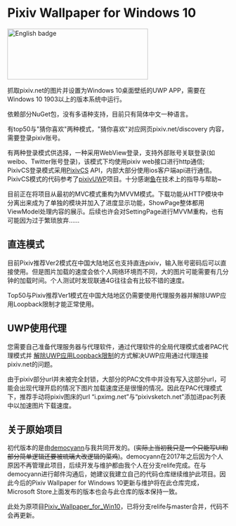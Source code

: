 # Pixiv Wallpaper for Windows 10
[<img src='https://upload.wikimedia.org/wikipedia/commons/thumb/f/f7/Get_it_from_Microsoft_Badge.svg/320px-Get_it_from_Microsoft_Badge.svg.png' alt='English badge' width=320 height=116/>](https://www.microsoft.com/zh-cn/p/pixiv-wallpaper-for-windows-10/9n71rkg8kcvc?activetab=pivot:overviewtab)

抓取pixiv.net的图片并设置为Windows 10桌面壁纸的UWP APP，需要在Windows 10 1903以上的版本系统中运行。

依赖部分NuGet包，没有多语种支持，目前只有简体中文一种语言。

有top50与"猜你喜欢"两种模式，"猜你喜欢"对应网页pixiv.net/discovery 内容，需要登录pixiv账号。

有两种登录模式供选择，一种采用WebView登录，支持外部账号关联登录(如weibo、Twitter账号登录)，该模式下均使用pixiv web接口进行http通信;  
PixivCS登录模式采用[PixivCS](https://github.com/tobiichiamane/pixivcs/blob/master/PixivAppAPI.cs/ "PixivCS") API，内部大部分使用ios客户端api进行通信。PixivCS模式的代码参考了[pixivUWP](https://github.com/tobiichiamane/pixivfs-uwp/ "pixiv-uwp")项目。十分感谢[鱼](https://github.com/tobiichiamane)在技术上的指导与帮助~  

目前正在将项目从最初的MVC模式重构为MVVM模式。下载功能从HTTP模块中分离出来成为了单独的模块并加入了进度显示功能，ShowPage整体都用ViewModel处理内容的展示。后续也许会对SettingPage进行MVVM重构，也有可能因为过于繁琐放弃……   

## 直连模式
目前Pixiv推荐Ver2模式在中国大陆地区也支持直连pixiv，输入账号密码后可以直接使用。但是图片加载的速度会依个人网络环境而不同，大的图片可能需要有几分钟的加载时间。个人测试时发现联通4G往往会有比较不错的速度。

Top50与Pixiv推荐Ver1模式在中国大陆地区仍需要使用代理服务器并解除UWP应用Loopback限制才能正常使用。

## UWP使用代理
您需要自己准备代理服务器与代理软件，通过代理软件的全局代理模式或者PAC代理模式并 [解除UWP应用Loopback限制](https://sspai.com/post/41137 "UWP loopback")的方式解决UWP应用通过代理连接pixiv.net的问题。

由于pixiv部分url并未被完全封锁，大部分的PAC文件中并没有写入这部分url，可能会出现代理开启的情况下图片加载速度还是很慢的情况。因此在PAC代理模式下，推荐手动将pixiv图床的url “i.pximg.net”与“pixivsketch.net”添加进pac列表中以加速图片下载速度。

## 关于原始项目
初代版本的是由[democyann](https://github.com/democyann)与我共同开发的。(~~实际上当初我只是一个只能写UI和部分简单逻辑还要被琉璃大改逻辑的菜鸡~~)。democyann在2017年之后因为个人原因不再管理此项目，后续开发与维护都由我个人在分支relife完成。在与democyann进行邮件沟通后，她建议我建立自己的代码仓库继续维护此项目。因此今后的Pixiv Wallpaper for Windows 10更新与维护将在此仓库完成，Microsoft Store上面发布的版本也会与此仓库的版本保持一致。

此处为原项目[Pixiv_Wallpaper_for_Win10](https://github.com/democyann/Pixiv_Wallpaper_for_Win10)，已将分支relife与master合并，代码不会再更新。
